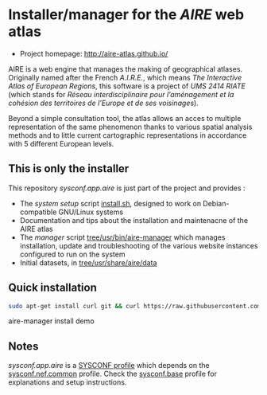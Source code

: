 
# Installer/manager for the _AIRE_ web atlas

* Project homepage: http://aire-atlas.github.io/

AIRE is a web engine that manages the making of geographical atlases.
Originally named after the French _A.I.R.E._, which means _The Interactive Atlas of European Regions_, this software is a project of _UMS 2414 RIATE_ (which stands for _Réseau interdisciplinaire pour l’aménagement et la cohésion des territoires de l’Europe et de ses voisinages_).

Beyond a simple consultation tool, the atlas allows an acces to multiple representation of the same phenomenon thanks to various spatial analysis methods and to little current cartographic representations in accordance with 5 different European levels.


## This is only the installer

This repository _sysconf.app.aire_ is just part of the project and provides :
* The *system setup* script [install.sh](./install.sh), designed to work on Debian-compatible GNU/Linux systems
* Documentation and tips about the installation and maintenacne of the AIRE atlas
* The *manager* script [tree/usr/bin/aire-manager](./tree/usr/share/aire-manager) which manages installation, update and troubleshooting of the various website instances configured to run on the system
* Initial datasets, in [tree/usr/share/aire/data](./tree/usr/share/aire/data)


## Quick installation

```bash
sudo apt-get install curl git && curl https://raw.githubusercontent.com/geonef/sysconf.base/master/tree/usr/bin/sysconf | sudo bash -s init https://github.com/aire-atlas/sysconf.app.aire.git compile install update
```

aire-manager install demo


## Notes

_sysconf.app.aire_ is a [SYSCONF profile](https://github.com/geonef/sysconf.base)
which depends on the [sysconf.nef.common](https://github.com/geonef/sysconf.nef.common) profile.
Check the [sysconf.base](https://github.com/geonef/sysconf.base) profile for explanations and setup instructions.
